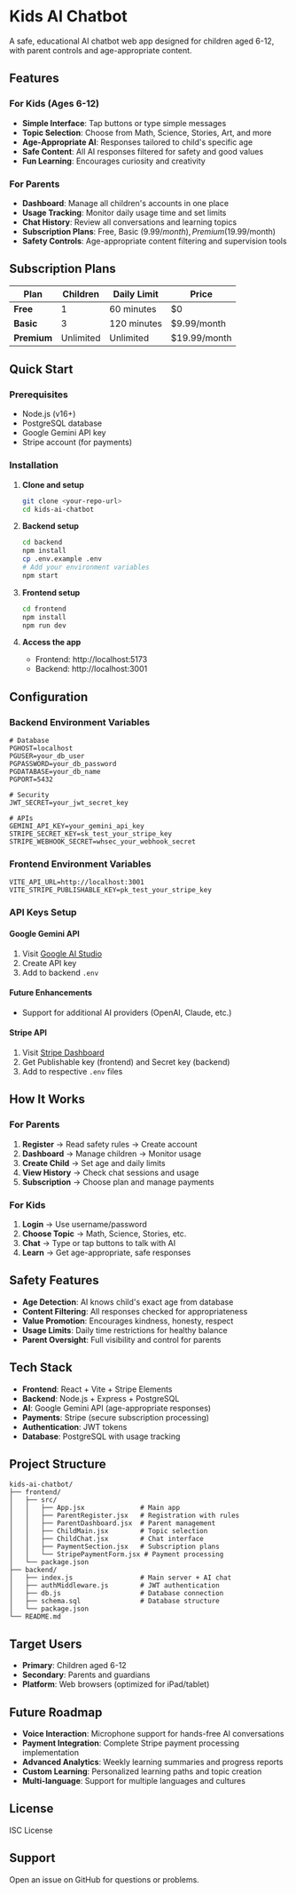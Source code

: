 # Kids AI Chatbot

A safe, educational AI chatbot web app designed for children aged 6-12, with parent controls and age-appropriate content.

## Features

### For Kids (Ages 6-12)
- **Simple Interface**: Tap buttons or type simple messages
- **Topic Selection**: Choose from Math, Science, Stories, Art, and more
- **Age-Appropriate AI**: Responses tailored to child's specific age
- **Safe Content**: All AI responses filtered for safety and good values
- **Fun Learning**: Encourages curiosity and creativity

### For Parents
- **Dashboard**: Manage all children's accounts in one place
- **Usage Tracking**: Monitor daily usage time and set limits
- **Chat History**: Review all conversations and learning topics
- **Subscription Plans**: Free, Basic ($9.99/month), Premium ($19.99/month)
- **Safety Controls**: Age-appropriate content filtering and supervision tools

## Subscription Plans

| Plan | Children | Daily Limit | Price |
|------|----------|-------------|-------|
| **Free** | 1 | 60 minutes | $0 |
| **Basic** | 3 | 120 minutes | $9.99/month |
| **Premium** | Unlimited | Unlimited | $19.99/month |

## Quick Start

### Prerequisites
- Node.js (v16+)
- PostgreSQL database
- Google Gemini API key
- Stripe account (for payments)

### Installation

1. **Clone and setup**
   ```bash
   git clone <your-repo-url>
   cd kids-ai-chatbot
   ```

2. **Backend setup**
   ```bash
   cd backend
   npm install
   cp .env.example .env
   # Add your environment variables
   npm start
   ```

3. **Frontend setup**
   ```bash
   cd frontend
   npm install
   npm run dev
   ```

4. **Access the app**
   - Frontend: http://localhost:5173
   - Backend: http://localhost:3001

## Configuration

### Backend Environment Variables
```env
# Database
PGHOST=localhost
PGUSER=your_db_user
PGPASSWORD=your_db_password
PGDATABASE=your_db_name
PGPORT=5432

# Security
JWT_SECRET=your_jwt_secret_key

# APIs
GEMINI_API_KEY=your_gemini_api_key
STRIPE_SECRET_KEY=sk_test_your_stripe_key
STRIPE_WEBHOOK_SECRET=whsec_your_webhook_secret
```

### Frontend Environment Variables
```env
VITE_API_URL=http://localhost:3001
VITE_STRIPE_PUBLISHABLE_KEY=pk_test_your_stripe_key
```

### API Keys Setup

#### Google Gemini API
1. Visit [Google AI Studio](https://makersuite.google.com/app/apikey)
2. Create API key
3. Add to backend `.env`

#### Future Enhancements
- Support for additional AI providers (OpenAI, Claude, etc.)

#### Stripe API
1. Visit [Stripe Dashboard](https://dashboard.stripe.com/)
2. Get Publishable key (frontend) and Secret key (backend)
3. Add to respective `.env` files

## How It Works

### For Parents
1. **Register** → Read safety rules → Create account
2. **Dashboard** → Manage children → Monitor usage
3. **Create Child** → Set age and daily limits
4. **View History** → Check chat sessions and usage
5. **Subscription** → Choose plan and manage payments

### For Kids
1. **Login** → Use username/password
2. **Choose Topic** → Math, Science, Stories, etc.
3. **Chat** → Type or tap buttons to talk with AI
4. **Learn** → Get age-appropriate, safe responses

## Safety Features

- **Age Detection**: AI knows child's exact age from database
- **Content Filtering**: All responses checked for appropriateness
- **Value Promotion**: Encourages kindness, honesty, respect
- **Usage Limits**: Daily time restrictions for healthy balance
- **Parent Oversight**: Full visibility and control for parents

## Tech Stack

- **Frontend**: React + Vite + Stripe Elements
- **Backend**: Node.js + Express + PostgreSQL
- **AI**: Google Gemini API (age-appropriate responses)
- **Payments**: Stripe (secure subscription processing)
- **Authentication**: JWT tokens
- **Database**: PostgreSQL with usage tracking

## Project Structure

```
kids-ai-chatbot/
├── frontend/
│   ├── src/
│   │   ├── App.jsx              # Main app
│   │   ├── ParentRegister.jsx   # Registration with rules
│   │   ├── ParentDashboard.jsx  # Parent management
│   │   ├── ChildMain.jsx        # Topic selection
│   │   ├── ChildChat.jsx        # Chat interface
│   │   ├── PaymentSection.jsx   # Subscription plans
│   │   └── StripePaymentForm.jsx # Payment processing
│   └── package.json
├── backend/
│   ├── index.js                 # Main server + AI chat
│   ├── authMiddleware.js        # JWT authentication
│   ├── db.js                    # Database connection
│   ├── schema.sql               # Database structure
│   └── package.json
└── README.md
```

## Target Users

- **Primary**: Children aged 6-12
- **Secondary**: Parents and guardians
- **Platform**: Web browsers (optimized for iPad/tablet)

## Future Roadmap
- **Voice Interaction**: Microphone support for hands-free AI conversations
- **Payment Integration**: Complete Stripe payment processing implementation
- **Advanced Analytics**: Weekly learning summaries and progress reports
- **Custom Learning**: Personalized learning paths and topic creation
- **Multi-language**: Support for multiple languages and cultures

## License

ISC License

## Support

Open an issue on GitHub for questions or problems.